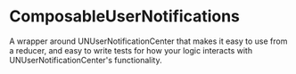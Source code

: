 # ComposableUserNotifications

A wrapper around UNUserNotificationCenter that makes it easy to use from a reducer, and easy to write tests for how your logic interacts with UNUserNotificationCenter's functionality.

